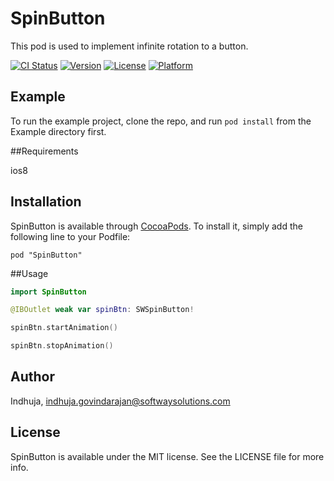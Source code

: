 
# SpinButton

This pod is used to implement infinite rotation to a button. 

[![CI Status](http://img.shields.io/travis/Indhuja/SpinButton.svg?style=flat)](https://travis-ci.org/Indhuja/SpinButton)
[![Version](https://img.shields.io/cocoapods/v/SpinButton.svg?style=flat)](http://cocoapods.org/pods/SpinButton)
[![License](https://img.shields.io/cocoapods/l/SpinButton.svg?style=flat)](http://cocoapods.org/pods/SpinButton)
[![Platform](https://img.shields.io/cocoapods/p/SpinButton.svg?style=flat)](http://cocoapods.org/pods/SpinButton)

## Example

To run the example project, clone the repo, and run `pod install` from the Example directory first.

##Requirements

ios8

## Installation

SpinButton is available through [CocoaPods](http://cocoapods.org). To install
it, simply add the following line to your Podfile:

``
pod "SpinButton"
``

##Usage

```Swift
import SpinButton

@IBOutlet weak var spinBtn: SWSpinButton!

spinBtn.startAnimation()

spinBtn.stopAnimation()
```

## Author

Indhuja, indhuja.govindarajan@softwaysolutions.com

## License

SpinButton is available under the MIT license. See the LICENSE file for more info.




